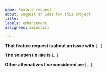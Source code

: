 ```yaml
---
name: Feature request
about: Suggest an idea for this project
title: ''
labels: enhancement
assignees: aminnairi

---
```


**That feature request is about an issue with** [...]

**The solution i'd like is** [...]

**Other alternatives I've considered are** [...]
